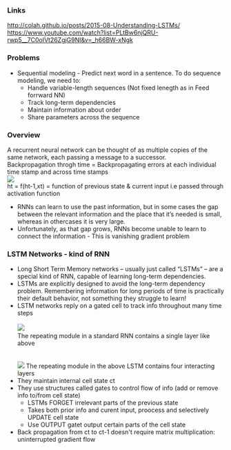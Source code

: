 ### Links
http://colah.github.io/posts/2015-08-Understanding-LSTMs/ <br/>
https://www.youtube.com/watch?list=PLtBw6njQRU-rwp5__7C0oIVt26ZgjG9NI&v=_h66BW-xNgk <br/> 


### Problems
* Sequential modeling - Predict next word in a sentence. To do sequence modeling, we need to:
  * Handle variable-length sequences (Not fixed lenegth as in Feed forrward NN)
  * Track long-term dependencies
  * Maintain information about order
  * Share parameters across the sequence


### Overview
A recurrent neural network can be thought of as multiple copies of the same network, each passing a message to a successor. <br/> Backpropagation throgh time = Backpropagating errors at each individual time stamp and across time stamps <br/>
![](http://colah.github.io/posts/2015-08-Understanding-LSTMs/img/RNN-unrolled.png) <br/>
ht = f(ht-1,xt) = function of previous state & current input i.e passed through activation function <br/>
* RNNs can learn to use the past information, but in some cases the gap between the relevant information and the place that it’s needed is small, whereas in othercases it is very large.
* Unfortunately, as that gap grows, RNNs become unable to learn to connect the information - This is vanishing gradient problem

### LSTM Networks - kind of RNN
* Long Short Term Memory networks – usually just called “LSTMs” – are a special kind of RNN, capable of learning long-term dependencies.
* LSTMs are explicitly designed to avoid the long-term dependency problem. Remembering information for long periods of time is practically their default behavior, not something they struggle to learn!
* LSTM networks reply on a gated cell to track info throughout many time steps <br/> <br/>
![](http://colah.github.io/posts/2015-08-Understanding-LSTMs/img/LSTM3-SimpleRNN.png) <br/>
The repeating module in a standard RNN contains a single layer like above <br/> <br/> <br/>
![](http://colah.github.io/posts/2015-08-Understanding-LSTMs/img/LSTM3-chain.png)
The repeating module in the above LSTM contains four interacting layers
* They maintain internal cell state ct
* They use structures called gates to control flow of info (add or remove info to/from cell state)
  * LSTMs FORGET irrelevant parts of the previous state
  * Takes both prior info and curent input, proocess and selectively UPDATE cell state
  * Use OUTPUT gatet output certain parts of the cell state 
* Back propagation from ct to ct-1 doesn't require matrix multiplication: uninterrupted gradient flow











